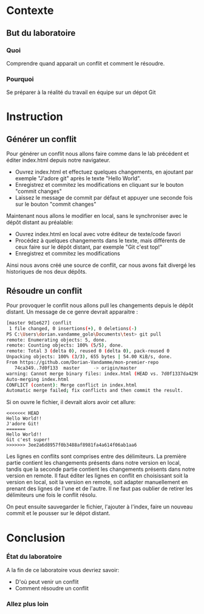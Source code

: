 # Contexte
## But du laboratoire
### Quoi

Comprendre quand apparait un conflit et comment le résoudre.

### Pourquoi

Se préparer à la réalité du travail en équipe sur un dépot Git

# Instruction

## Générer un conflit

Pour générer un conflit nous allons faire comme dans le lab précédent et éditer index.html depuis notre navigateur.
- Ouvrez index.html et effectuez quelques changements, en ajoutant par exemple "J'adore git" après le texte "Hello World".
- Enregistrez et commitez les modifications en cliquant sur le bouton "commit changes"
- Laissez le message de commit par défaut et appuyer une seconde fois sur le bouton "commit changes"

Maintenant nous allons le modifier en local, sans le synchroniser avec le dépôt distant au préalable:
- Ouvrez index.html en local avec votre éditeur de texte/code favori
- Procédez à quelques changements dans le texte, mais différents de ceux faire sur le dépôt distant, par exemple "Git c'est top!"
- Enregistrez et commitez les modifications

Ainsi nous avons créé une source de conflit, car nous avons fait divergé les historiques de nos deux dépôts.

## Résoudre un conflit

Pour provoquer le conflit nous allons pull les changements depuis le dépôt distant. Un message de ce genre devrait apparaitre :
```bash
[master 9d1e627] conflit
 1 file changed, 0 insertions(+), 0 deletions(-)
PS C:\Users\dorian.vandamme_golo\Documents\test> git pull
remote: Enumerating objects: 5, done.
remote: Counting objects: 100% (5/5), done.
remote: Total 3 (delta 0), reused 0 (delta 0), pack-reused 0
Unpacking objects: 100% (3/3), 655 bytes | 54.00 KiB/s, done.
From https://github.com/Dorian-Vandamme/mon-premier-repo
   74ca349..7d0f133  master     -> origin/master
warning: Cannot merge binary files: index.html (HEAD vs. 7d0f1337da429025642039375950106c24e9ca05)
Auto-merging index.html
CONFLICT (content): Merge conflict in index.html
Automatic merge failed; fix conflicts and then commit the result.
```

Si on ouvre le fichier, il devrait alors avoir cet allure:
```
<<<<<<< HEAD
Hello World!! 
J'adore Git!
=======
Hello World!!
Git c'est super!
>>>>>>> 3ee2a6d8957f0b3488af8981fa4a614f06ab1aa6
```

Les lignes en conflits sont comprises entre des délimiteurs. La première partie contient les changements présents dans notre version en local, tandis que la seconde partie contient les changements présents dans notre version en remote.
Il faut éditer les lignes en conflit en choisissant soit la version en local, soit la version en remote, soit adapter manuellement en prenant des lignes de l'une et de l'autre.
Il ne faut pas oublier de retirer les délimiteurs une fois le conflit résolu.

On peut ensuite sauvegarder le fichier, l'ajouter à l'index, faire un nouveau commit et le pousser sur le dépot distant.

# Conclusion
### État du laboratoire 
A la fin de ce laboratoire vous devriez savoir:
- D'où peut venir un conflit
- Comment résoudre un conflit

### Allez plus loin 

